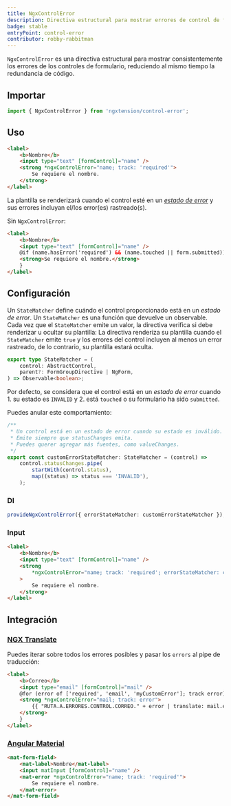 ```yaml
---
title: NgxControlError
description: Directiva estructural para mostrar errores de control de formulario de manera consistente y reducir el código repetitivo.
badge: stable
entryPoint: control-error
contributor: robby-rabbitman
---
```


`NgxControlError` es una directiva estructural para mostrar consistentemente los errores de los controles de formulario, reduciendo al mismo tiempo la redundancia de código.

## Importar

```typescript
import { NgxControlError } from 'ngxtension/control-error';
```

## Uso

```html
<label>
	<b>Nombre</b>
	<input type="text" [formControl]="name" />
	<strong *ngxControlError="name; track: 'required'">
		Se requiere el nombre.
	</strong>
</label>
```

La plantilla se renderizará cuando el control esté en un [_estado de error_](#configuration) y sus errores incluyan el/los error(es) rastreado(s).

Sin `NgxControlError`:

```html
<label>
	<b>Nombre</b>
	<input type="text" [formControl]="name" />
	@if (name.hasError('required') && (name.touched || form.submitted)) {
	<strong>Se requiere el nombre.</strong>
	}
</label>
```

## Configuración

Un `StateMatcher` define cuándo el control proporcionado está en un _estado de error_.
Un `StateMatcher` es una función que devuelve un observable. Cada vez que el `StateMatcher` emite un valor, la directiva verifica si debe renderizar u ocultar su plantilla:
La directiva renderiza su plantilla cuando el `StateMatcher` emite `true` y los errores del control incluyen al menos un error rastreado, de lo contrario, su plantilla estará oculta.

```ts
export type StateMatcher = (
	control: AbstractControl,
	parent?: FormGroupDirective | NgForm,
) => Observable<boolean>;
```

Por defecto, se considera que el control está en un _estado de error_ cuando 1. su estado es `INVALID` y 2. está `touched` o su formulario ha sido `submitted`.

Puedes anular este comportamiento:

```ts
/**
 * Un control está en un estado de error cuando su estado es inválido.
 * Emite siempre que statusChanges emita.
 * Puedes querer agregar más fuentes, como valueChanges.
 */
export const customErrorStateMatcher: StateMatcher = (control) =>
	control.statusChanges.pipe(
		startWith(control.status),
		map((status) => status === 'INVALID'),
	);
```

### DI

```ts
provideNgxControlError({ errorStateMatcher: customErrorStateMatcher });
```

### Input

```html
<label>
	<b>Nombre</b>
	<input type="text" [formControl]="name" />
	<strong
		*ngxControlError="name; track: 'required'; errorStateMatcher: customErrorStateMatcher"
	>
		Se requiere el nombre.
	</strong>
</label>
```

## Integración

### [NGX Translate](https://github.com/ngx-translate/core)

Puedes iterar sobre todos los errores posibles y pasar los `errors` al pipe de traducción:

```html
<label>
	<b>Correo</b>
	<input type="email" [formControl]="mail" />
	@for (error of ['required', 'email', 'myCustomError']; track error) {
	<strong *ngxControlError="mail; track: error">
		{{ "RUTA.A.ERRORES.CONTROL.CORREO." + error | translate: mail.errors }}
	</strong>
	}
</label>
```

### [Angular Material](https://github.com/angular/components)

```html
<mat-form-field>
	<mat-label>Nombre</mat-label>
	<input matInput [formControl]="name" />
	<mat-error *ngxControlError="name; track: 'required'">
		Se requiere el nombre.
	</mat-error>
</mat-form-field>
```
